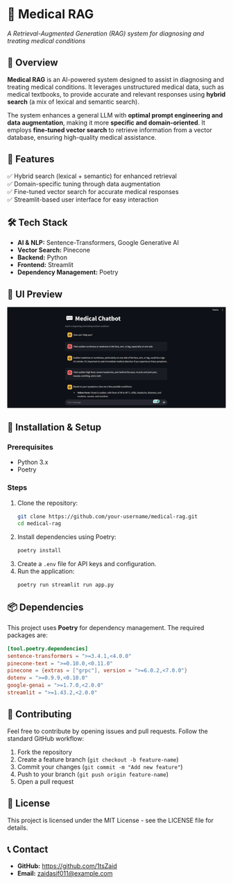 # 🏥 Medical RAG  
*A Retrieval-Augmented Generation (RAG) system for diagnosing and treating medical conditions*  

## 📝 Overview  
**Medical RAG** is an AI-powered system designed to assist in diagnosing and treating medical conditions. It leverages unstructured medical data, such as medical textbooks, to provide accurate and relevant responses using **hybrid search** (a mix of lexical and semantic search).  

The system enhances a general LLM with **optimal prompt engineering and data augmentation**, making it more **specific and domain-oriented**. It employs **fine-tuned vector search** to retrieve information from a vector database, ensuring high-quality medical assistance.  

## 🚀 Features  
✅ Hybrid search (lexical + semantic) for enhanced retrieval  
✅ Domain-specific tuning through data augmentation  
✅ Fine-tuned vector search for accurate medical responses  
✅ Streamlit-based user interface for easy interaction  

## 🛠️ Tech Stack  
- **AI & NLP:** Sentence-Transformers, Google Generative AI  
- **Vector Search:** Pinecone  
- **Backend:** Python  
- **Frontend:** Streamlit  
- **Dependency Management:** Poetry  

## 📸 UI Preview  
![Medical RAG UI](./image.png)

## 🔧 Installation & Setup  
### Prerequisites  
- Python 3.x  
- Poetry  

### Steps  
1. Clone the repository:  
   ```bash
   git clone https://github.com/your-username/medical-rag.git
   cd medical-rag
   ```  
2. Install dependencies using Poetry:  
   ```bash
   poetry install
   ```  
3. Create a `.env` file for API keys and configuration.  
4. Run the application:  
   ```bash
   poetry run streamlit run app.py
   ```  

## 📦 Dependencies  
This project uses **Poetry** for dependency management. The required packages are:  
```toml
[tool.poetry.dependencies]
sentence-transformers = ">=3.4.1,<4.0.0"
pinecone-text = ">=0.10.0,<0.11.0"
pinecone = {extras = ["grpc"], version = ">=6.0.2,<7.0.0"}
dotenv = ">=0.9.9,<0.10.0"
google-genai = ">=1.7.0,<2.0.0"
streamlit = ">=1.43.2,<2.0.0"
```  

## 🤝 Contributing  
Feel free to contribute by opening issues and pull requests. Follow the standard GitHub workflow:  
1. Fork the repository  
2. Create a feature branch (`git checkout -b feature-name`)  
3. Commit your changes (`git commit -m "Add new feature"`)  
4. Push to your branch (`git push origin feature-name`)  
5. Open a pull request  

## 📜 License  
This project is licensed under the MIT License - see the LICENSE file for details.

## 📞 Contact  
- **GitHub:** https://github.com/1tsZaid 
- **Email:** zaidasif011@example.com  
